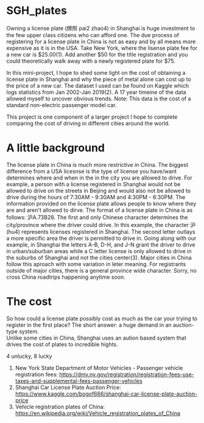 # SGH_plates

Owning a license plate (牌照 pai2 zhao4) in Shanghai is huge investment to the few upper class citizens who can afford one. The due process of registering for a license plate in China is not as easy and by all means more expensive as it is in the USA. Take New York, where the lisense plate fee for a new car is $25.00(1). Add another $50 for the title registration and you could theoretically walk away with a newly registered plate for $75.  

In this mini-project, I hope to shed some light on the cost of obtaining a license plate in Shanghai and why the piece of metal alone can cost up to the price of a new car. The dataset I used can be found on Kaggle which logs statistics from Jan 2002-Jan 2019(2). A 17 year timeine of the data allowed myself to uncover obvious trends. Note: This data is the cost of a standard non-electric passenger model car. 

This project is one component of a larger project I hope to complete comparing the cost of driving in different cities around the world.

# A little background 

The license plate in China is much more restrictive in China. The biggest difference from a USA licesnse is the type of license you have/want determines where and when in the in the city you are allowed to drive. For example, a person with a license registered in Shanghai would not be allowed to drive on the streets in Beijing and would also not be allowed to drive during the hours of 7:30AM - 9:30AM and 4:30PM - 6:30PM. The information provided on the license plate allows people to know where they are and aren't allowed to dirve. The format of a license plate in China is as follows: 沪A.73B28. The first and only Chinese character determines the city/province where the driver could drive. In this example, the character 沪 (hu4) represents licenses registered in Shanghai. The second letter outlays a more specific area the driver is permitted to drive in. Going along with our example, in Shanghai the letters A-B, D-H, and J-N grant the driver to drive in urban/suburban areas while a C letter license is only allowed to drive in the suburbs of Shanghai and not the cities center(3). Major cities in China follow this aproach with some variation in leter meaning. For registrants outside of major cities, there is a general province wide character. Sorry, no cross China roadtrips happening anytime soon.

# The cost

So how could a license plate possibly cost as much as the car your trying to register in the first place? The short answer: a huge demand in an auction-type system.  
Unlike some cities in China, Shanghai uses an aution based system that drives the cost of plates to incredible hights.  


4 unlucky, 8 lucky


1. New York State Department of Motor Vehicles - Passenger vehicle registration fees: https://dmv.ny.gov/registration/registration-fees-use-taxes-and-supplemental-fees-passenger-vehicles
2. Shanghai Car License Plate Auction Price: https://www.kaggle.com/bogof666/shanghai-car-license-plate-auction-price 
3. Vehicle registration plates of China: https://en.wikipedia.org/wiki/Vehicle_registration_plates_of_China
